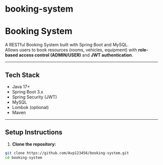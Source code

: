 # booking-system
# Booking System

A RESTful Booking System built with Spring Boot and MySQL.  
Allows users to book resources (rooms, vehicles, equipment) with **role-based access control (ADMIN/USER)** and **JWT authentication**.

---

## Tech Stack

- Java 17+
- Spring Boot 3.x
- Spring Security (JWT)
- MySQL
- Lombok (optional)
- Maven

---

## Setup Instructions

1. **Clone the repository:**
```bash
git clone https://github.com/Avp123456/booking-system.git
cd booking-system
